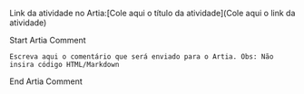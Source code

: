 

Link da atividade no Artia:[Cole aqui o título da atividade](Cole aqui o link da atividade)

Start Artia Comment

    Escreva aqui o comentário que será enviado para o Artia. Obs: Não insira código HTML/Markdown

End Artia Comment
